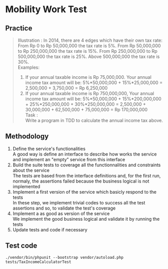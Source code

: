 # Mobility Work Test

## Practice

> Illustration :
> In 2014, there are 4 edges which have their own tax rate: From Rp 0 to Rp 50,000,000 the tax rate is 5%. From Rp 50,000,000 to Rp 250,000,000 the tax rate is 15%. From Rp 250,000,000 to Rp 500,000,000 the tax rate is 25%. Above 500,000,000 the tax rate is 30%.   
Examples:  
> 1) If your annual taxable income is Rp 75,000,000. Your annual income tax amount will be: 5%*50,000,000 + 15%*25,000,000 = 2,500,000 + 3,750,000 = Rp 6,250,000    
> 2) If your annual taxable income is Rp 750,000,000, Your annual income tax amount will be:      5%*50,000,000 + 15%*200,000,000 + 25%*250,000,000 + 30%*250,000,000 = 2,500,000 + 30,000,000 + 62,500,000 + 75,000,000 = Rp 170,000,000   
> Task :   
Write  a program in TDD  to calculate the annual income tax above. 

## Methodology
1. Define the service's functionalities <br/>
A good way is define an interface to describe how works the service and implement an "empty" service from this interface
2. Build the suite tests to coverage all the functionnalities and constraints about the service<br/>
The tests are based from the interface definitions and, for the first run, normaly, the assertions failed because the business logical is not implemented
3. Implement a first version of the service which basicly respond to the tests<br/>
In these step, we implement trivial codes to success all the test assertions and so, to validate the test's coverage
4. Implement a as good as version of the service<br/>
We implement the good business logical and validate it by running the tests
5. Update tests and code if necessary

## Test code
```
./vendor/bin/phpunit --bootstrap vendor/autoload.php tests/TaxIncomeCalculatorTest
```